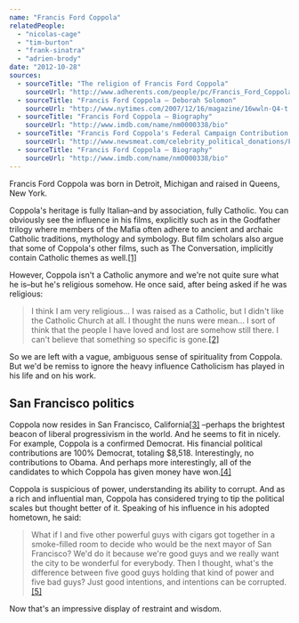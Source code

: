 ```yaml
---
name: "Francis Ford Coppola"
relatedPeople:
  - "nicolas-cage"
  - "tim-burton"
  - "frank-sinatra"
  - "adrien-brody"
date: "2012-10-28"
sources:
  - sourceTitle: "The religion of Francis Ford Coppola"
    sourceUrl: "http://www.adherents.com/people/pc/Francis_Ford_Coppola.html"
  - sourceTitle: "Francis Ford Coppola – Deborah Solomon"
    sourceUrl: "http://www.nytimes.com/2007/12/16/magazine/16wwln-Q4-t.html"
  - sourceTitle: "Francis Ford Coppola – Biography"
    sourceUrl: "http://www.imdb.com/name/nm0000338/bio"
  - sourceTitle: "Francis Ford Coppola's Federal Campaign Contribution Report"
    sourceUrl: "http://www.newsmeat.com/celebrity_political_donations/Francis_Ford_Coppola.php"
  - sourceTitle: "Francis Ford Coppola – Biography"
    sourceUrl: "http://www.imdb.com/name/nm0000338/bio"
---
```


Francis Ford Coppola was born in Detroit, Michigan and raised in Queens, New York.

Coppola's heritage is fully Italian–and by association, fully Catholic. You can obviously see the influence in his films, explicitly such as in the Godfather trilogy where members of the Mafia often adhere to ancient and archaic Catholic traditions, mythology and symbology. But film scholars also argue that some of Coppola's other films, such as The Conversation, implicitly contain Catholic themes as well.<a class="source-citation" href="http://www.adherents.com/people/pc/Francis_Ford_Coppola.html" title="The religion of Francis Ford Coppola">[1]</a>

However, Coppola isn't a Catholic anymore and we're not quite sure what he is–but he's religious somehow. He once said, after being asked if he was religious:

>I think I am very religious… I was raised as a Catholic, but I didn't like the Catholic Church at all. I thought the nuns were mean… I sort of think that the people I have loved and lost are somehow still there. I can't believe that something so specific is gone.<a class="source-citation" href="http://www.nytimes.com/2007/12/16/magazine/16wwln-Q4-t.html" title="Francis Ford Coppola – Deborah Solomon">[2]</a>

So we are left with a vague, ambiguous sense of spirituality from Coppola. But we'd be remiss to ignore the heavy influence Catholicism has played in his life and on his work.


## San Francisco politics

Coppola now resides in San Francisco, California<a class="source-citation" href="http://www.imdb.com/name/nm0000338/bio" title="Francis Ford Coppola – Biography">[3]</a> –perhaps the brightest beacon of liberal progressivism in the world. And he seems to fit in nicely. For example, Coppola is a confirmed Democrat. His financial political contributions are 100% Democrat, totaling $8,518. Interestingly, no contributions to Obama. And perhaps more interestingly, all of the candidates to which Coppola has given money have won.<a class="source-citation" href="http://www.newsmeat.com/celebrity_political_donations/Francis_Ford_Coppola.php" title="Francis Ford Coppola&apos;s Federal Campaign Contribution Report">[4]</a>

Coppola is suspicious of power, understanding its ability to corrupt. And as a rich and influential man, Coppola has considered trying to tip the political scales but thought better of it. Speaking of his influence in his adopted hometown, he said:

>What if I and five other powerful guys with cigars got together in a smoke-filled room to decide who would be the next mayor of San Francisco? We'd do it because we're good guys and we really want the city to be wonderful for everybody. Then I thought, what's the difference between five good guys holding that kind of power and five bad guys? Just good intentions, and intentions can be corrupted.<a class="source-citation" href="http://www.imdb.com/name/nm0000338/bio" title="Francis Ford Coppola – Biography">[5]</a>

Now that's an impressive display of restraint and wisdom.